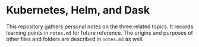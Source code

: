 # Kubernetes, Helm, and Dask

This repository gathers personal notes on the three related topics. It records learning points in ``notes.md`` for future reference. The origins and purposes of other files and folders are described in ``notes.md`` as well.
